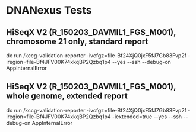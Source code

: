 # DNANexus Tests
## HiSeqX V2 (R_150203_DAVMIL1_FGS_M001), chromosome 21 only, standard report
dx run /kccg-validation-reporter -ivcfgz=file-Bf24XjQ0jxF5fJ7Gb83Fvp2f -iregion=file-Bf4JFV00K74xkqBP2Qzbq1p4 --yes --ssh --debug-on AppInternalError

## HiSeqX V2 (R_150203_DAVMIL1_FGS_M001), whole genome, extended report
dx run /kccg-validation-reporter -ivcfgz=file-Bf24XjQ0jxF5fJ7Gb83Fvp2f -iregion=file-Bf4JFV00K74xkqBP2Qzbq1p4 -iextended=true --yes --ssh --debug-on AppInternalError
